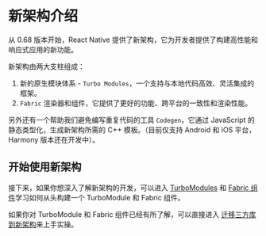 # 新架构介绍

从 0.68 版本开始，React Native 提供了新架构，它为开发者提供了构建高性能和响应式应用的新功能。

新架构由两大支柱组成：
1. 新的原生模块体系 - `Turbo Modules`，一个支持与本地代码高效、灵活集成的框架。
2. `Fabric` 渲染器和组件，它提供了更好的功能、跨平台的一致性和渲染性能。

另外还有一个帮助我们避免编写重复代码的工具 `Codegen`，它通过 JavaScript 的静态类型化，生成新架构所需的 C++ 模板。（目前仅支持 Android 和 iOS 平台，Harmony 版本还在开发中）。

## 开始使用新架构

接下来，如果你想深入了解新架构的开发，可以进入 [TurboModules](/zh-cn/turbomodule.md) 和 [Fabric 组件](/zh-cn/fabric.md)学习如何从头构建一个 TurboModule 和 Fabric 组件。

如果你对 TurboModule 和 Fabric 组件已经有所了解，可以直接进入 [迁移三方库到新架构](/zh-cn/migration.md)来上手实操。